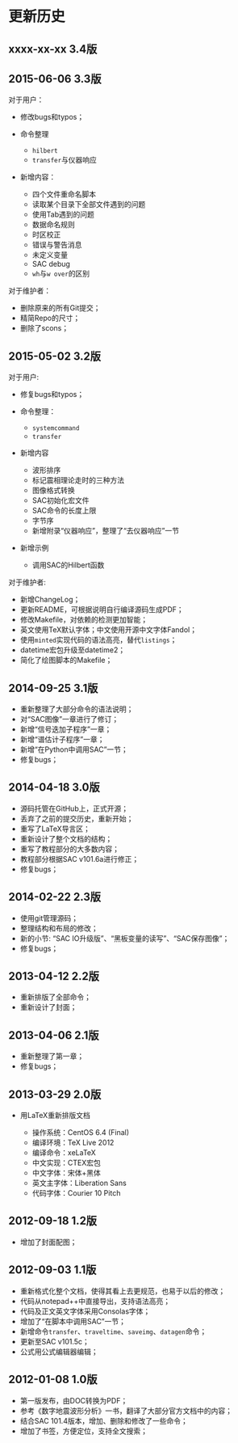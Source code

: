更新历史
========

xxxx-xx-xx 3.4版
----------------

2015-06-06 3.3版
----------------

对于用户：

- 修改bugs和typos；
- 命令整理

    - `hilbert`
    - `transfer`与仪器响应

- 新增内容：

    - 四个文件重命名脚本
    - 读取某个目录下全部文件遇到的问题
    - 使用Tab遇到的问题
    - 数据命名规则
    - 时区校正
    - 错误与警告消息
    - 未定义变量
    - SAC debug
    - `wh`与`w over`的区别

对于维护者：

- 删除原来的所有Git提交；
- 精简Repo的尺寸；
- 删除了scons；

2015-05-02 3.2版
----------------

对于用户:

- 修复bugs和typos；
- 命令整理：

  - `systemcommand`
  - `transfer`

- 新增内容

  - 波形排序
  - 标记震相理论走时的三种方法
  - 图像格式转换
  - SAC初始化宏文件
  - SAC命令的长度上限
  - 字节序
  - 新增附录“仪器响应”，整理了“去仪器响应”一节

- 新增示例

  - 调用SAC的Hilbert函数

对于维护者:

- 新增ChangeLog；
- 更新README，可根据说明自行编译源码生成PDF；
- 修改Makefile，对依赖的检测更加智能；
- 英文使用TeX默认字体；中文使用开源中文字体Fandol；
- 使用`minted`实现代码的语法高亮，替代`listings`；
- datetime宏包升级至datetime2；
- 简化了绘图脚本的Makefile；

2014-09-25 3.1版
----------------

- 重新整理了大部分命令的语法说明；
- 对“SAC图像”一章进行了修订；
- 新增“信号迭加子程序”一章；
- 新增“谱估计子程序”一章；
- 新增“在Python中调用SAC”一节；
- 修复bugs；

2014-04-18 3.0版
----------------

- 源码托管在GitHub上，正式开源；
- 丢弃了之前的提交历史，重新开始；
- 重写了LaTeX导言区；
- 重新设计了整个文档的结构；
- 重写了教程部分的大多数内容；
- 教程部分根据SAC v101.6a进行修正；
- 修复bugs；

2014-02-22 2.3版
----------------

- 使用git管理源码；
- 整理结构和布局的修改；
- 新的小节: “SAC IO升级版”、“黑板变量的读写”、“SAC保存图像”；
- 修复bugs；

2013-04-12 2.2版
----------------

- 重新排版了全部命令；
- 重新设计了封面；

2013-04-06 2.1版
----------------

- 重新整理了第一章；
- 修复bugs；

2013-03-29 2.0版
----------------

- 用LaTeX重新排版文档

  - 操作系统：CentOS 6.4 (Final)
  - 编译环境：TeX Live 2012
  - 编译命令：xeLaTeX
  - 中文实现：CTEX宏包
  - 中文字体：宋体+黑体
  - 英文主字体：Liberation Sans
  - 代码字体：Courier 10 Pitch

2012-09-18 1.2版
----------------

- 增加了封面配图；

2012-09-03 1.1版
----------------

- 重新格式化整个文档，使得其看上去更规范，也易于以后的修改；
- 代码从notepad++中直接导出，支持语法高亮；
- 代码及正文英文字体采用Consolas字体；
- 增加了“在脚本中调用SAC”一节；
- 新增命令`transfer`、`traveltime`、`saveimg`、`datagen`命令；
- 更新至SAC v101.5c；
- 公式用公式编辑器编辑；

2012-01-08 1.0版
----------------

- 第一版发布，由DOC转换为PDF；
- 参考《数字地震波形分析》一书，翻译了大部分官方文档中的内容；
- 结合SAC 101.4版本，增加、删除和修改了一些命令；
- 增加了书签，方便定位，支持全文搜索；
